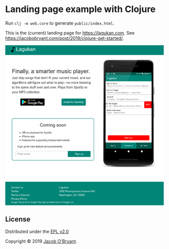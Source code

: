 # Landing page example with Clojure

Run `clj -m web.core` to generate `public/index.html`.

This is the (current) landing page for https://lagukan.com.  See
https://jacobobryant.com/post/2019/clojure-get-started/.

![Screenshot](example.png)

## License

Distributed under the [EPL v2.0](LICENSE)

Copyright &copy; 2019 [Jacob O'Bryant](https://jacobobryant.com).
